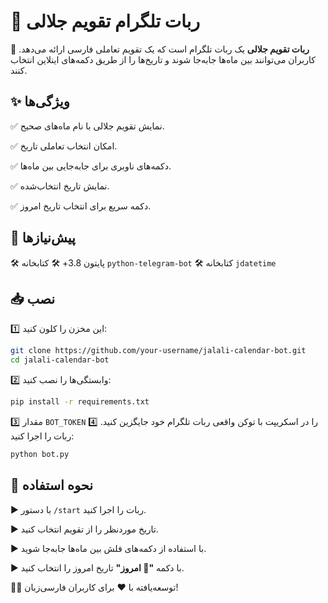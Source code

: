 # 📅 ربات تلگرام تقویم جلالی

🚀 **ربات تقویم جلالی** یک ربات تلگرام است که یک تقویم تعاملی فارسی ارائه می‌دهد. کاربران می‌توانند بین ماه‌ها جابه‌جا شوند و تاریخ‌ها را از طریق دکمه‌های اینلاین انتخاب کنند.

## ✨ ویژگی‌ها
✅ نمایش تقویم جلالی با نام ماه‌های صحیح.

✅ امکان انتخاب تعاملی تاریخ.

✅ دکمه‌های ناوبری برای جابه‌جایی بین ماه‌ها.

✅ نمایش تاریخ انتخاب‌شده.

✅ دکمه سریع برای انتخاب تاریخ امروز.

## 🔧 پیش‌نیازها
🛠 پایتون 3.8+
🛠 کتابخانه `python-telegram-bot`
🛠 کتابخانه `jdatetime`

## 📥 نصب
1️⃣ این مخزن را کلون کنید:
   ```sh
   git clone https://github.com/your-username/jalali-calendar-bot.git
   cd jalali-calendar-bot
   ```
2️⃣ وابستگی‌ها را نصب کنید:
   ```sh
   pip install -r requirements.txt
   ```
3️⃣ مقدار `BOT_TOKEN` را در اسکریپت با توکن واقعی ربات تلگرام خود جایگزین کنید.
4️⃣ ربات را اجرا کنید:
   ```sh
   python bot.py
   ```

## 🎯 نحوه استفاده
▶️ با دستور `/start` ربات را اجرا کنید.

▶️ تاریخ موردنظر را از تقویم انتخاب کنید.

▶️ با استفاده از دکمه‌های فلش بین ماه‌ها جابه‌جا شوید.

▶️ با دکمه **"📆 امروز"** تاریخ امروز را انتخاب کنید.

👨‍💻 توسعه‌یافته با ❤️ برای کاربران فارسی‌زبان!

